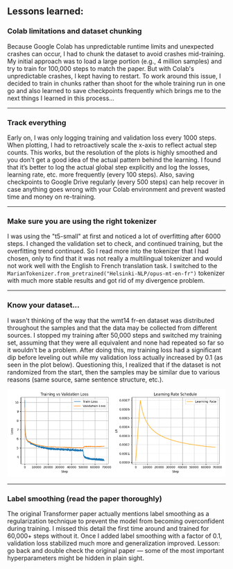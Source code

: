 ## Lessons learned:

### Colab limitations and dataset chunking
Because Google Colab has unpredictable runtime limits and unexpected crashes can occur, I had to chunk the dataset to avoid crashes mid-training. My initial approach was to load a large portion (e.g., 4 million samples) and try to train for 100,000 steps to match the paper. But with Colab's unpredictable crashes, I kept having to restart. To work around this issue, I decided to train in chunks rather than shoot for the whole training run in one go and also learned to save checkpoints frequently which brings me to the next things I learned in this process...

---

### Track everything
Early on, I was only logging training and validation loss every 1000 steps. When plotting, I had to retroactively scale the x-axis to reflect actual step counts. This works, but the resolution of the plots is highly smoothed and you don't get a good idea of the actual pattern behind the learning. I found that it’s better to log the actual global step explicitly and log the losses, learning rate, etc. more frequently (every 100 steps). Also, saving checkpoints to Google Drive regularly (every 500 steps) can help recover in case anything goes wrong with your Colab environment and prevent wasted time and money on re-training.

---

### Make sure you are using the right tokenizer
I was using the "t5-small" at first and noticed a lot of overfitting after 6000 steps. I changed the validation set to check, and continued training, but the overfitting trend continued. So I read more into the tokenizer that I had chosen, only to find that it was not really a multilingual tokenizer and would not work well with the English to French translation task. I switched to the `MarianTokenizer.from_pretrained("Helsinki-NLP/opus-mt-en-fr")` tokenizer with much more stable results and got rid of my divergence problem.

---

### Know your dataset...
I wasn't thinking of the way that the wmt14 fr-en dataset was distributed throughout the samples and that the data may be collected from different sources. I stopped my training after 50,000 steps and switched my training set, assuming that they were all equivalent and none had repeated so far so it wouldn't be a problem. After doing this, my training loss had a significant dip before leveling out while my validation loss actually increased by 0.1 (as seen in the plot below). Questioning this, I realized that if the dataset is not randomized from the start, then the samples may be similar due to various reasons (same source, same sentence structure, etc.).

![Training Loss Plot](plot_imgs/no-label-smoothing-training-progress.png)

---

### Label smoothing (read the paper thoroughly)
The original Transformer paper actually mentions label smoothing as a regularization technique to prevent the model from becoming overconfident during training. I missed this detail the first time around and trained for 60,000+ steps without it. Once I added label smoothing with a factor of 0.1, validation loss stabilized much more and generalization improved. Lesson: go back and double check the original paper — some of the most important hyperparameters might be hidden in plain sight.
